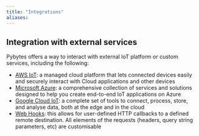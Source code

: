 ```yaml
---
title: "Integrations"
aliases:
---
```


## Integration with external services

Pybytes offers a way to interact with external IoT platform or custom services, including the following:

* [AWS IoT](amazon-iot): a managed cloud platform that lets connected devices easily and securely interact with Cloud applications and other devices
* [Microsoft Azure](azure): a comprehensive collection of services and solutions designed to help you create end-to-end IoT applications on Azure
* [Google Cloud IoT](google): a complete set of tools to connect, process, store, and analyse data, both at the edge and in the cloud
* [Web Hooks](webhooks): this allows for user-defined HTTP callbacks to a defined remote destination. All elements of the requests (headers, query string parameters, etc) are customisable
